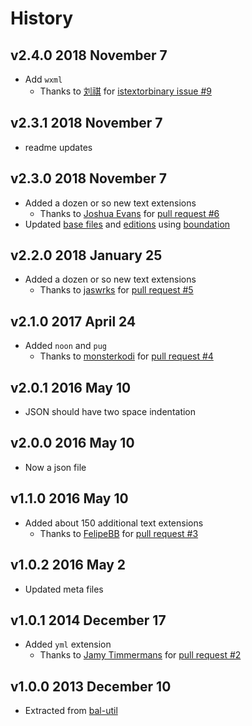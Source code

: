 # History

## v2.4.0 2018 November 7
- Add `wxml`
    - Thanks to [刘祺](https://github.com/gucong3000) for [istextorbinary issue #9](https://github.com/bevry/istextorbinary/issues/9)

## v2.3.1 2018 November 7
- readme updates

## v2.3.0 2018 November 7
- Added a dozen or so new text extensions
    - Thanks to [Joshua Evans](https://github.com/TheJoshuaEvans) for [pull request #6](https://github.com/bevry/textextensions/pull/6)
- Updated [base files](https://github.com/bevry/base) and [editions](https://github.com/bevry/editions) using [boundation](https://github.com/bevry/boundation)

## v2.2.0 2018 January 25
- Added a dozen or so new text extensions
    - Thanks to [jaswrks](https://github.com/jaswrks) for [pull request #5](https://github.com/bevry/textextensions/pull/5)

## v2.1.0 2017 April 24
- Added `noon` and `pug`
    - Thanks to [monsterkodi](https://github.com/monsterkodi) for [pull request #4](https://github.com/bevry/textextensions/pull/4)

## v2.0.1 2016 May 10
- JSON should have two space indentation

## v2.0.0 2016 May 10
- Now a json file

## v1.1.0 2016 May 10
- Added about 150 additional text extensions
    - Thanks to [FelipeBB](https://github.com/FelipeBB) for [pull request #3](https://github.com/bevry/textextensions/pull/3)

## v1.0.2 2016 May 2
- Updated meta files

## v1.0.1 2014 December 17
- Added `yml` extension
    - Thanks to [Jamy Timmermans](https://github.com/JamyDev) for [pull request #2](https://github.com/bevry/textextensions/pull/2)

## v1.0.0 2013 December 10
- Extracted from [bal-util](https://github.com/balupton/bal-util/blob/6501d51bc0244fce3781fc0150136f7493099237/src/lib/paths.coffee#L48-L79)
